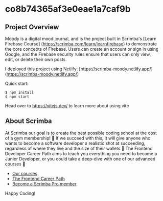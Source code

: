 # co8b74365af3e0eae1a7caf9b

## Project Overview

Moody is a digital mood journal, and is the project built in Scrimba's [Learn Firebase Course] (https://scrimba.com/learn/learnfirebase) to demonstrate the core concepts of Firebase.  Users can create an account or sign in using Google, and the Firebase security rules ensure that users can only view, edit, or delete their own posts.  

I deployed this project using Netlify: [https://scrimba-moody.netlify.app/] (https://scrimba-moody.netlify.app/)

Quick start:

```
$ npm install
$ npm start
````

Head over to https://vitejs.dev/ to learn more about using vite
## About Scrimba

At Scrimba our goal is to create the best possible coding school at the cost of a gym membership! 💜
If we succeed with this, it will give anyone who wants to become a software developer a realistic shot at succeeding, regardless of where they live and the size of their wallets 🎉
The Frontend Developer Career Path aims to teach you everything you need to become a Junior Developer, or you could take a deep-dive with one of our advanced courses 🚀

- [Our courses](https://scrimba.com/allcourses)
- [The Frontend Career Path](https://scrimba.com/learn/frontend)
- [Become a Scrimba Pro member](https://scrimba.com/pricing)

Happy Coding!

